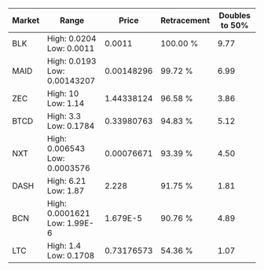 | Market | Range | Price| Retracement | Doubles to 50% |
| --- | --- | --- | --- | --- |
| BLK | High: 0.0204<br />Low: 0.0011 | 0.0011 | 100.00 % | 9.77 |
| MAID | High: 0.0193<br />Low: 0.00143207 | 0.00148296 | 99.72 % | 6.99 |
| ZEC | High: 10<br />Low: 1.14 | 1.44338124 | 96.58 % | 3.86 |
| BTCD | High: 3.3<br />Low: 0.1784 | 0.33980763 | 94.83 % | 5.12 |
| NXT | High: 0.006543<br />Low: 0.0003576 | 0.00076671 | 93.39 % | 4.50 |
| DASH | High: 6.21<br />Low: 1.87 | 2.228 | 91.75 % | 1.81 |
| BCN | High: 0.0001621<br />Low: 1.99E-6 | 1.679E-5 | 90.76 % | 4.89 |
| LTC | High: 1.4<br />Low: 0.1708 | 0.73176573 | 54.36 % | 1.07 |
